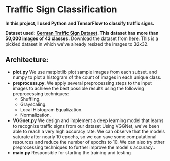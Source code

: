 # Traffic Sign Classification
**In this project, I used Python and TensorFlow to classify traffic signs.**

**Dataset used: [German Traffic Sign Dataset](http://benchmark.ini.rub.de/?section=gtsrb&subsection=dataset).
This dataset has more than 50,000 images of 43 classes.**
Download the dataset from [here](https://d17h27t6h515a5.cloudfront.net/topher/2017/February/5898cd6f_traffic-signs-data/traffic-signs-data.zip). 
This is a pickled dataset in which we've already resized the images to 32x32.

## Architecture:
- **plot.py**
	We use matplotlib plot sample images from each subset.
	and numpy to plot a histogram of the count of images in each unique class.
- **preprocess.py**.
	We apply several preprocessing steps to the input images to achieve the best possible results
	using the following preprocessing techniques:
    - Shuffling.
    - Grayscaling.
    - Local Histogram Equalization.
    - Normalization.
- **VGGnet.py**
	We design and implement a deep learning model that learns to recognize traffic signs from our dataset
	Using VGGNet, we've been able to reach a very high accuracy rate. We can observe that the models saturate after nearly 10 epochs, so we can save some computational resources and reduce the number of epochs to 10.
	We can also try other preprocessing techniques to further improve the model's accuracy..
- **main.py**
	Responsible for starting the training and testing